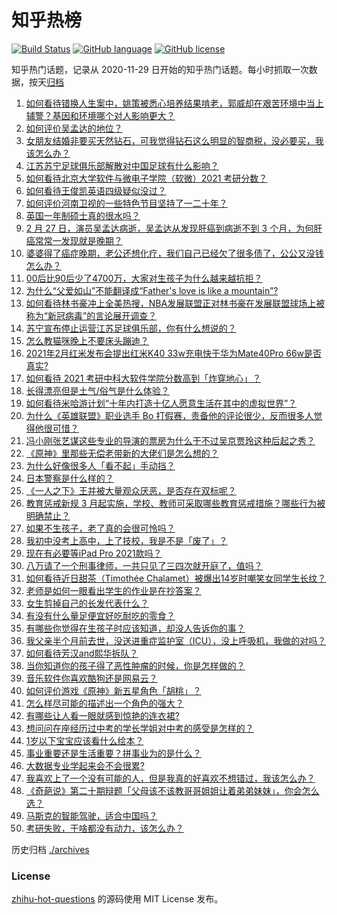 # 知乎热榜
[![Build Status](https://github.com/ToWeLong/zhihu-hot-questions/workflows/CI/badge.svg)](https://github.com/ToWeLong/zhihu-hot-questions/actions)
[![GitHub language](https://img.shields.io/badge/language-golang-orange.svg)](https://golang.org/)
[![GitHub license](https://img.shields.io/github/license/ToWeLong/zhihu-hot-questions)](https://github.com/ToWeLong/zhihu-hot-questions/blob/main/LICENSE)

知乎热门话题，记录从 2020-11-29 日开始的知乎热门话题。每小时抓取一次数据，按天[归档](./archives)

<!-- BEGIN -->

1. [如何看待错换人生案中，姚策被悉心培养结果啃老，郭威却在艰苦环境中当上辅警？基因和环境哪个对人影响更大？](https://www.zhihu.com/question/446335298)
1. [如何评价吴孟达的地位？](https://www.zhihu.com/question/446726248)
1. [女朋友结婚非要买天然钻石，可我觉得钻石这么明显的智商税，没必要买，我该怎么办？](https://www.zhihu.com/question/422969084)
1. [江苏苏宁足球俱乐部解散对中国足球有什么影响？](https://www.zhihu.com/question/446600400)
1. [如何看待北京大学软件与微电子学院（软微）2021 考研分数？](https://www.zhihu.com/question/446504795)
1. [如何看待王俊凯英语四级疑似没过？](https://www.zhihu.com/question/446738668)
1. [如何评价河南卫视的一些特色节目坚持了一二十年？](https://www.zhihu.com/question/38370828)
1. [英国一年制硕士真的很水吗？](https://www.zhihu.com/question/438526939)
1. [2 月 27 日，演员吴孟达病逝，吴孟达从发现肝癌到病逝不到 3 个月，为何肝癌常常一发现就是晚期？](https://www.zhihu.com/question/446702124)
1. [婆婆得了癌症晚期，老公还想化疗，我们自己已经欠了很多债了，公公又没钱怎么办？](https://www.zhihu.com/question/378674242)
1. [00后比90后少了4700万，大家对生孩子为什么越来越抗拒？](https://www.zhihu.com/question/405043851)
1. [为什么“父爱如山”不能翻译成“Father's love is like a mountain”?](https://www.zhihu.com/question/434854946)
1. [如何看待林书豪冲上全美热搜，NBA发展联盟正对林书豪在发展联盟球场上被称为“新冠病毒”的言论展开调查？](https://www.zhihu.com/question/446638588)
1. [苏宁宣布停止运营江苏足球俱乐部，你有什么想说的？](https://www.zhihu.com/question/446840233)
1. [怎么教猫咪晚上不要床头蹦迪？](https://www.zhihu.com/question/440770837)
1. [2021年2月红米发布会提出红米K40 33w充电快于华为Mate40Pro 66w是否真实?](https://www.zhihu.com/question/446385763)
1. [如何看待 2021 考研中科大软件学院分数高到「炸穿地心」？](https://www.zhihu.com/question/446595679)
1. [长得漂亮但是土气/俗气是什么体验？](https://www.zhihu.com/question/60012869)
1. [如何看待米哈游计划“十年内打造十亿人愿意生活在其中的虚拟世界”？](https://www.zhihu.com/question/445879031)
1. [为什么《英雄联盟》职业选手 Bo 打假赛，责备他的评论很少，反而很多人觉得他很可惜？](https://www.zhihu.com/question/446092046)
1. [冯小刚张艺谋这些专业的导演的票房为什么干不过吴京贾玲这种后起之秀？](https://www.zhihu.com/question/446031220)
1. [《原神》里那些无偿老带新的大佬们是怎么想的？](https://www.zhihu.com/question/446532910)
1. [为什么好像很多人「看不起」手动挡？](https://www.zhihu.com/question/399142356)
1. [日本警察是什么样的？](https://www.zhihu.com/question/274369075)
1. [《一人之下》王并被大量观众厌恶，是否存在双标呢？](https://www.zhihu.com/question/446684830)
1. [教育惩戒新规 3 月起实施，学校、教师可采取哪些教育惩戒措施？哪些行为被明确禁止？](https://www.zhihu.com/question/446796211)
1. [如果不生孩子，老了真的会很可怜吗？](https://www.zhihu.com/question/444313202)
1. [我初中没考上高中，上了技校，我是不是「废了」？](https://www.zhihu.com/question/444412734)
1. [现在有必要等iPad Pro 2021款吗？](https://www.zhihu.com/question/445313458)
1. [八万请了一个刑事律师，一共只见了三四次就开庭了，值吗？](https://www.zhihu.com/question/440415148)
1. [如何看待近日甜茶（Timothée Chalamet）被爆出14岁时嘲笑女同学生长纹？](https://www.zhihu.com/question/446679304)
1. [老师是如何一眼看出学生的作业是在抄答案？](https://www.zhihu.com/question/446221874)
1. [女生剪掉自己的长发代表什么？](https://www.zhihu.com/question/442539461)
1. [有没有什么量足便宜好吃耐吃的零食？](https://www.zhihu.com/question/440760538)
1. [有哪些你觉得在生孩子时应该知道，却没人告诉你的事？](https://www.zhihu.com/question/296368004)
1. [我父亲半个月前去世，没送进重症监护室（ICU），没上呼吸机，我做的对吗？](https://www.zhihu.com/question/54141913)
1. [如何看待芳汉and熙华拆队？](https://www.zhihu.com/question/446484084)
1. [当你知道你的孩子得了恶性肿瘤的时候，你是怎样做的？](https://www.zhihu.com/question/365812850)
1. [音乐软件你喜欢酷狗还是网易云？](https://www.zhihu.com/question/412644834)
1. [如何评价游戏《原神》新五星角色「胡桃」？](https://www.zhihu.com/question/446648806)
1. [怎么样尽可能的描述出一个角色的强大？](https://www.zhihu.com/question/446717178)
1. [有哪些让人看一眼就感到惊艳的连衣裙?](https://www.zhihu.com/question/383661922)
1. [想问问在座经历过中考的学长学姐对中考的感受是怎样的？](https://www.zhihu.com/question/446384516)
1. [1岁以下宝宝应该看什么绘本？](https://www.zhihu.com/question/21537839)
1. [事业重要还是生活重要？拼事业为的是什么？](https://www.zhihu.com/question/442118852)
1. [大数据专业学起来会不会很累?](https://www.zhihu.com/question/436625127)
1. [我喜欢上了一个没有可能的人，但是我真的好喜欢不想错过，我该怎么办？](https://www.zhihu.com/question/445305621)
1. [《奇葩说》第二十期辩题「父母该不该教哥哥姐姐让着弟弟妹妹」，你会怎么选？](https://www.zhihu.com/question/446686665)
1. [马斯克的智能驾驶，适合中国吗？](https://www.zhihu.com/question/446809028)
1. [考研失败，干啥都没有动力，该怎么办？](https://www.zhihu.com/question/372139126)

<!-- END -->

历史归档 [./archives](./archives)


### License
[zhihu-hot-questions](https://github.com/towelong/zhihu-hot-questions) 的源码使用 MIT License 发布。